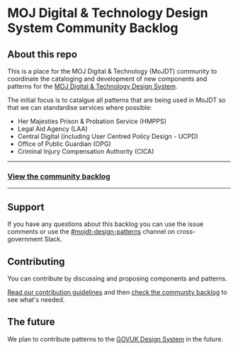 # MOJ Digital & Technology Design System Community Backlog

## About this repo

This is a place for the MOJ Digital & Technology (MoJDT) community to coordinate the cataloging and development of new components and patterns for the [MOJ Digital & Technology Design System](https://moj-design-system.herokuapp.com/).

The initial focus is to catalgue all patterns that are being used in MoJDT so that we can standardise services where possible:

* Her Majesties Prison & Probation Service (HMPPS)
* Legal Aid Agency (LAA)
* Central Digital (including User Centred Policy Design - UCPD)
* Office of Public Guardian (OPG)
* Criminal Injury Compensation Authority (CICA)

---

### **[View the community backlog](https://github.com/ministryofjustice/moj-design-system-backlog/projects/1)**

---

## Support

If you have any questions about this backlog you can use the issue comments or use the [#mojdt-design-patterns](https://mojdt.slack.com/messages/C68A08ZRR/) channel on cross-government Slack.


## Contributing

You can contribute by discussing and proposing components and patterns.

[Read our contribution guidelines](CONTRIBUTING.md) and then [check the community backlog](https://github.com/ministryofjustice/moj-design-system-backlog/projects/1) to see what's needed.

## The future

We plan to contribute patterns to the [GOVUK Design System](https://design-system.service.gov.uk) in the future.









